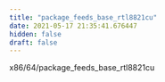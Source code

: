 ```yaml
---
title: "package_feeds_base_rtl8821cu"
date: 2021-05-17 21:35:41.676447
hidden: false
draft: false
---
```


x86/64/package_feeds_base_rtl8821cu

